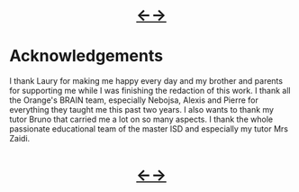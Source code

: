 
<!--NOTE HEAD START-->
<link rel="icon" type="image/png" href="./imgs/favicon_db.png" />
<script src="https://cdnjs.cloudflare.com/ajax/libs/mermaid/8.0.0/mermaid.min.js"></script>
<script type="text/x-mathjax-config">MathJax.Hub.Config({tex2jax: {skipTags: ['script', 'noscript','style', 'textarea', 'pre'],inlineMath: [['$','$']]}});</script>
<script src="https://cdn.mathjax.org/mathjax/latest/MathJax.js?config=TeX-AMS-MML_HTMLorMML" type="text/javascript"></script>
<script>document.body.style.background = "#f2f2f2";</script>
<!--NOTE HEAD END-->

<h1><div align="center"><a href="./0_1.html">&larr;</a><a href="./0_3.html">&rarr;</a></div></h1>


# Acknowledgements
I thank Laury for making me happy every day and my brother and parents for supporting me while I was finishing the redaction of this work.
I thank all the Orange's BRAIN team, especially Nebojsa, Alexis and Pierre for everything they taught me this past two years. I also wants to thank my tutor Bruno that carried me a lot on so many aspects.
I thank the whole passionate educational team of the master ISD and especially my tutor Mrs Zaidi.

<h1><div align="center"><a href="./0_1.html">&larr;</a><a href="./0_3.html">&rarr;</a></div></h1>

